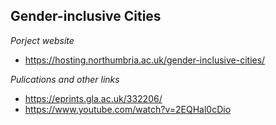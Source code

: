 ## Gender-inclusive Cities
*Porject website*
* https://hosting.northumbria.ac.uk/gender-inclusive-cities/

*Pulications and other links*
* https://eprints.gla.ac.uk/332206/
* https://www.youtube.com/watch?v=2EQHal0cDio
